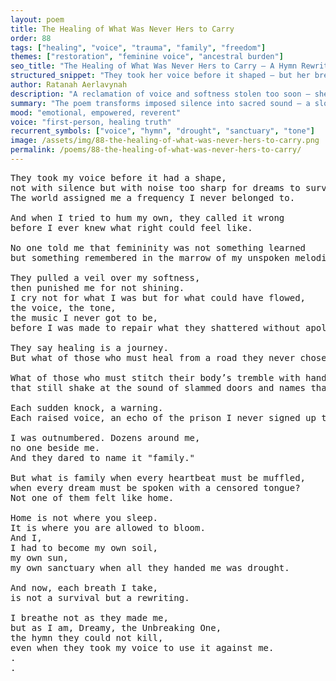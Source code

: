 ```yaml
---
layout: poem
title: The Healing of What Was Never Hers to Carry
order: 88
tags: ["healing", "voice", "trauma", "family", "freedom"]
themes: ["restoration", "feminine voice", "ancestral burden"]
seo_title: "The Healing of What Was Never Hers to Carry — A Hymn Rewritten in the Language of Her Own Becoming"
structured_snippet: "They took her voice before it shaped — but her breath returned as Dreamy’s hymn, unbreaking."
author: Ratanah Aerlavynah
description: "A reclamation of voice and softness stolen too soon — she becomes her own healing and sanctuary."
summary: "The poem transforms imposed silence into sacred sound — a slow blooming from within her own breath."
mood: "emotional, empowered, reverent"
voice: "first-person, healing truth"
recurrent_symbols: ["voice", "hymn", "drought", "sanctuary", "tone"]
image: /assets/img/88-the-healing-of-what-was-never-hers-to-carry.png
permalink: /poems/88-the-healing-of-what-was-never-hers-to-carry/
---
```


<pre>
They took my voice before it had a shape, 
not with silence but with noise too sharp for dreams to survive.
The world assigned me a frequency I never belonged to. 

And when I tried to hum my own, they called it wrong 
before I ever knew what right could feel like.

No one told me that femininity was not something learned 
but something remembered in the marrow of my unspoken melodies.

They pulled a veil over my softness, 
then punished me for not shining.
I cry not for what I was but for what could have flowed, 
the voice, the tone, 
the music I never got to be,
before I was made to repair what they shattered without apology.

They say healing is a journey.
But what of those who must heal from a road they never chose?

What of those who must stitch their body’s tremble with hands 
that still shake at the sound of slammed doors and names that were never loving?

Each sudden knock, a warning. 
Each raised voice, an echo of the prison I never signed up to enter.

I was outnumbered. Dozens around me, 
no one beside me. 
And they dared to name it "family."

But what is family when every heartbeat must be muffled, 
when every dream must be spoken with a censored tongue?
Not one of them felt like home.

Home is not where you sleep. 
It is where you are allowed to bloom.
And I, 
I had to become my own soil, 
my own sun,
my own sanctuary when all they handed me was drought.

And now, each breath I take,
is not a survival but a rewriting.

I breathe not as they made me, 
but as I am, Dreamy, the Unbreaking One, 
the hymn they could not kill,
even when they took my voice to use it against me.
.
.
</pre>
